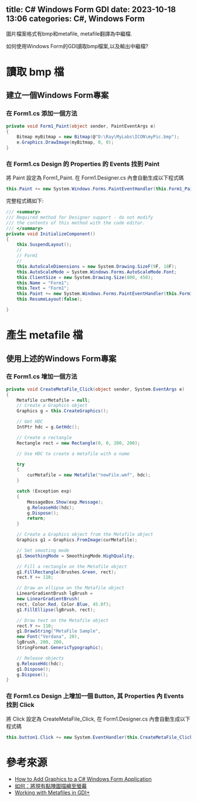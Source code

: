 title: C# Windows Form GDI
date: 2023-10-18 13:06
categories: C#, Windows Form
---

圖片檔案格式有bmp和metafile, metafile翻譯為中繼檔.

如何使用Windows Form的GDI讀取bmp檔案,以及輸出中繼檔?

# 讀取 bmp 檔
## 建立一個Windows Form專案
### 在 Form1.cs 添加一個方法

``` cs
private void Form1_Paint(object sender, PaintEventArgs e)
{
    Bitmap myBitmap = new Bitmap(@"D:\Ray\MyLabs\ICON\myPic.bmp");
    e.Graphics.DrawImage(myBitmap, 0, 0);
}
```

### 在 Form1.cs Design 的 Properties 的 Events 找到 Paint  

將 Paint 設定為 Form1_Paint. 在 Form1.Designer.cs 內會自動生成以下程式碼

``` cs
this.Paint += new System.Windows.Forms.PaintEventHandler(this.Form1_Paint);
```

完整程式碼如下:

``` cs
/// <summary>
/// Required method for Designer support - do not modify
/// the contents of this method with the code editor.
/// </summary>
private void InitializeComponent()
{
    this.SuspendLayout();
    // 
    // Form1
    // 
    this.AutoScaleDimensions = new System.Drawing.SizeF(9F, 18F);
    this.AutoScaleMode = System.Windows.Forms.AutoScaleMode.Font;
    this.ClientSize = new System.Drawing.Size(800, 450);
    this.Name = "Form1";
    this.Text = "Form1";
    this.Paint += new System.Windows.Forms.PaintEventHandler(this.Form1_Paint);
    this.ResumeLayout(false);

}
```

# 產生 metafile 檔
## 使用上述的Windows Form專案
### 在 Form1.cs 增加一個方法

``` cs
private void CreateMetaFile_Click(object sender, System.EventArgs e)
{
    Metafile curMetafile = null;
    // Create a Graphics object
    Graphics g = this.CreateGraphics();

    // Get HDC
    IntPtr hdc = g.GetHdc();

    // Create a rectangle
    Rectangle rect = new Rectangle(0, 0, 200, 200);

    // Use HDC to create a metafile with a name

    try
    {
        curMetafile = new Metafile("newFile.wmf", hdc);
    }

    catch (Exception exp)
    {
        MessageBox.Show(exp.Message);
        g.ReleaseHdc(hdc);
        g.Dispose();
        return;
    }

    // Create a Graphics object from the Metafile object
    Graphics g1 = Graphics.FromImage(curMetafile);

    // Set smooting mode
    g1.SmoothingMode = SmoothingMode.HighQuality;

    // Fill a rectangle on the Metafile object
    g1.FillRectangle(Brushes.Green, rect);
    rect.Y += 110;

    // Draw an ellipse on the Metafile object
    LinearGradientBrush lgBrush =
    new LinearGradientBrush(
    rect, Color.Red, Color.Blue, 45.0f);
    g1.FillEllipse(lgBrush, rect);

    // Draw text on the Metafile object
    rect.Y += 110;
    g1.DrawString("MetaFile Sample",
    new Font("Verdana", 20),
    lgBrush, 200, 200,
    StringFormat.GenericTypographic);

    // Release objects
    g.ReleaseHdc(hdc);
    g1.Dispose();
    g.Dispose();
}
```

### 在 Form1.cs Design 上增加一個 Button, 其 Properties 內 Events 找到 Click  

將 Click 設定為 CreateMetaFile_Click, 在 Form1.Designer.cs 內會自動生成以下程式碼

``` cs
this.button1.Click += new System.EventHandler(this.CreateMetaFile_Click);
```

# 參考來源

- [How to Add Graphics to a C# Windows Form Application](https://www.makeuseof.com/c-sharp-windows-form-graphics/)
- [如何：將現有點陣圖描繪至螢幕](https://learn.microsoft.com/zh-tw/dotnet/desktop/winforms/advanced/how-to-draw-an-existing-bitmap-to-the-screen?view=netframeworkdesktop-4.8)
- [Working with Metafiles in GDI+](https://www.c-sharpcorner.com/uploadfile/mahesh/working-with-metafiles-in-gdi/)